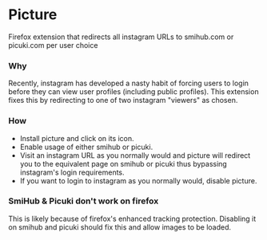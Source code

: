 # Picture
Firefox extension that redirects all instagram URLs to smihub.com or picuki.com per user choice

### Why
Recently, instagram has developed a nasty habit of forcing users to login before they can view user profiles (including public profiles). This extension fixes this by redirecting to one of two instagram "viewers" as chosen.

### How
- Install picture and click on its icon.
- Enable usage of either smihub or picuki.
- Visit an instagram URL as you normally would and picture will redirect you to the equivalent page on smihub or picuki thus bypassing instagram's login requirements.
- If you want to login to instagram as you normally would, disable picture.

### SmiHub & Picuki don't work on firefox
This is likely because of firefox's enhanced tracking protection. Disabling it on smihub and picuki should fix this and allow images to be loaded.
